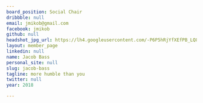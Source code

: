 ```yaml
---
board_position: Social Chair
dribbble: null
email: jmikob@gmail.com
facebook: jmikob
github: null
headshot_jpg_url: https://lh4.googleusercontent.com/-P6P5hRjYfXEfPB_LQ8SCc3gqQCHwToY1yY8s0OuBAP3IY_ZkNdt2BVex2zSWd5fvlIoCYmi8HS8Y78=w2880-h1678
layout: member_page
linkedin: null
name: Jacob Bass
personal_site: null
slug: jacob-bass
tagline: more humble than you
twitter: null
year: 2018

---
```

